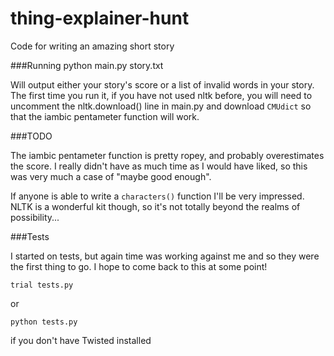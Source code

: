 # thing-explainer-hunt
Code for writing an amazing short story

###Running
    python main.py story.txt

Will output either your story's score or a list of invalid words
in your story. The first time you run it, if you have not used
nltk before, you will need to uncomment the nltk.download() line
in main.py and download `CMUdict` so that the iambic pentameter
function will work.

###TODO 

The iambic pentameter function is pretty ropey, and probably
overestimates the score. I really didn't have as much time
as I would have liked, so this was very much a case of
"maybe good enough".

If anyone is able to write a `characters()` function I'll be 
very impressed. NLTK is a wonderful kit though, so it's not
totally beyond the realms of possibility...

###Tests

I started on tests, but again time was working against me and so they
were the first thing to go. I hope to come back to this at some
point!

    trial tests.py

or

    python tests.py

if you don't have Twisted installed    
